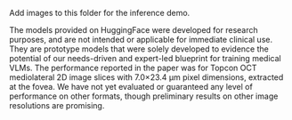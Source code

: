 Add images to this folder for the inference demo.

The models provided on HuggingFace were developed for research purposes, and are not intended or applicable for immediate clinical use. They are prototype models that were solely developed to evidence the potential of our needs-driven and expert-led blueprint for training medical VLMs. The performance reported in the paper was for Topcon OCT mediolateral 2D image slices with 7.0×23.4 μm pixel dimensions, extracted at the fovea. We have not yet evaluated or guaranteed any level of performance on other formats, though preliminary results on other image resolutions are promising.